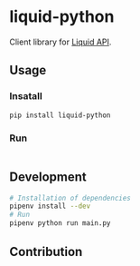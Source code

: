 # liquid-python

Client library for [Liquid API](https://www.liquid.com/).

## Usage

### Insatall

```bash
pip install liquid-python
```

### Run

```bash

```

## Development

```bash
# Installation of dependencies
pipenv install --dev
# Run
pipenv python run main.py
```

## Contribution

